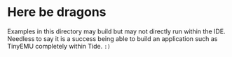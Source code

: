 # Here be dragons

Examples in this directory may build but may not directly run within the IDE. Needless to say it is a success being able to build an application such as TinyEMU completely within Tide. `:)`